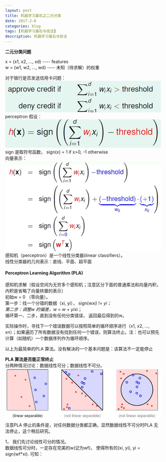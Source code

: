 ```yaml
---
layout: post
title: 机器学习基石之二元分类
date: 2017-2-8
categories: blog
tags: [机器学习基石与技法]
description: 机器学习基石与技法
---
```


**二元分类问题**         

x = (x1, x2, ..., xd)   ----  features        
w = (w1, w2, ..., wd) ----  未知（待求解）的权重       

对于银行是否发送信用卡问题：        
![](https://raw.githubusercontent.com/whuhan2013/myImage/master/foundation/chapter2/p1.jpg)
perceptron 假设： 
![](https://raw.githubusercontent.com/whuhan2013/myImage/master/foundation/chapter2/p2.jpg)
sign 是取符号函数， sign(x) = 1 if x>0, -1 otherwise           
向量表示：   
![](https://raw.githubusercontent.com/whuhan2013/myImage/master/foundation/chapter2/p3.jpg)
感知机（perceptron）是一个线性分类器(linear classifiers）。           
线性分类器的几何表示：直线、平面、超平面     

#### Perceptron Learning Algorithm (PLA)

感知机求解（假设空间为无穷多个感知机；注意区分下面的普通乘法和向量内积，内积是省略了向量转置的表示）        
初始w = 0 （零向量）。             
第一步：找一个分错的数据（xi, yi）， sign(w*xi) != yi；        
第二步：调整w 的偏差，w = w + yi*xi；                    
循环第一、二步，直到没有任何分类错误， 返回最后得到的w。        

实际操作时，寻找下一个错误数据可以按照简单的循环顺序进行（x1, x2, ..., xn）；如果遍历了所有数据没有找到任何一个错误，则算法终止。注：也可以预先计算（如随机）一个数据序列作为循环顺序。

以上为最简单的PLA 算法。没有解决的一个基本问题是：该算法不一定能停止

**PLA 算法是否能正常终止**         
分两种情况讨论：数据线性可分；数据线性不可分。       
![](https://raw.githubusercontent.com/whuhan2013/myImage/master/foundation/chapter2/p4.jpg)
注意PLA 停止的条件是，对任何数据分类都正确，显然数据线性不可分时PLA 无法停止，这个稍后研究。

1， 我们先讨论线性可分的情况。          
数据线性可分时，一定存在完美的w(记为wf)， 使得所有的(xi, yi), yi = sign(wf*xi).
可知：    
